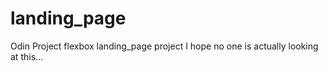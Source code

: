 # landing_page
Odin Project flexbox landing_page project
I hope no one is actually looking at this...
